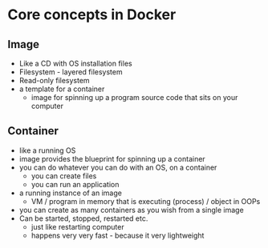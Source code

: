 # Core concepts in Docker

## Image
- Like a CD with OS installation files
- Filesystem - layered filesystem
- Read-only filesystem
- a template for a container
    - image for spinning up a program source code that sits on your computer

## Container
- like a running OS
- image provides the blueprint for spinning up a container
- you can do whatever you can do with an OS, on a container
    - you can create files
    - you can run an application
- a running instance of an image
    - VM / program in memory that is executing (process) / object in OOPs
- you can create as many containers as you wish from a single image
- Can be started, stopped, restarted etc.
    - just like restarting computer
    - happens very very fast - because it very lightweight
